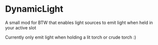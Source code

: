 # DynamicLight
A small mod for BTW that enables light sources to emit light when held in your active slot

Currently only emit light when holding a lit torch or crude torch :) 
